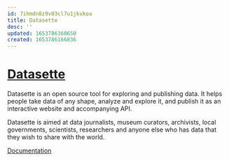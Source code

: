 ```yaml
---
id: 7ihmdn8z9v03cl7u1jkvkoa
title: Datasette
desc: ''
updated: 1653786360650
created: 1653786166836
---
```

# [Datasette](https://datasette.io/)

Datasette is an open source tool for exploring and publishing data. It helps people take data of any shape, analyze and explore it, and publish it as an interactive website and accompanying API.

Datasette is aimed at data journalists, museum curators, archivists, local governments, scientists, researchers and anyone else who has data that they wish to share with the world.

[Documentation](https://docs.datasette.io/en/stable/)